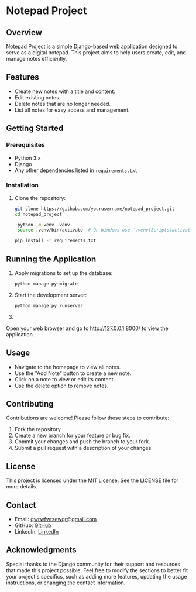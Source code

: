 # Notepad Project

## Overview
Notepad Project is a simple Django-based web application designed to serve as a digital notepad. This project aims to help users create, edit, and manage notes efficiently.

## Features
- Create new notes with a title and content.
- Edit existing notes.
- Delete notes that are no longer needed.
- List all notes for easy access and management.

## Getting Started

### Prerequisites
- Python 3.x
- Django
- Any other dependencies listed in `requirements.txt`

### Installation
1. Clone the repository:
   ```bash
   git clone https://github.com/yourusername/notepad_project.git
   cd notepad_project
   ```
   ```bash
    python -m venv .venv
    source .venv/bin/activate  # On Windows use `.venv\Scripts\activate`
   ```
   ```bash
   pip install -r requirements.txt
   ```
## Running the Application
1. Apply migrations to set up the database:
   ```bash
   python manage.py migrate
   ```
2. Start the development server:
    ```bash
    python manage.py runserver
    ```
3.
Open your web browser and go to http://127.0.0.1:8000/ to view the application.

## Usage
- Navigate to the homepage to view all notes.
- Use the "Add Note" button to create a new note.
- Click on a note to view or edit its content.
- Use the delete option to remove notes.
## Contributing
Contributions are welcome! Please follow these steps to contribute:
1. Fork the repository.
2. Create a new branch for your feature or bug fix.
3. Commit your changes and push the branch to your fork.
4. Submit a pull request with a description of your changes.
## License
This project is licensed under the MIT License. See the LICENSE file for more details.
## Contact
- Email: [qwrwfwtsewqr@gmail.com](mailto:qwrwfwtsewqr@gmail.com)
- GitHub: [GitHub](https://github.com/MAHDlind)
- LinkedIn: [LinkedIn](www.linkedin.com/in/mahdi-hosseinkhani-4551202a4)


## Acknowledgments
Special thanks to the Django community for their support and resources that made this project possible.
Feel free to modify the sections to better fit your project's specifics, such as adding more features, updating the usage instructions, or changing the contact information.
